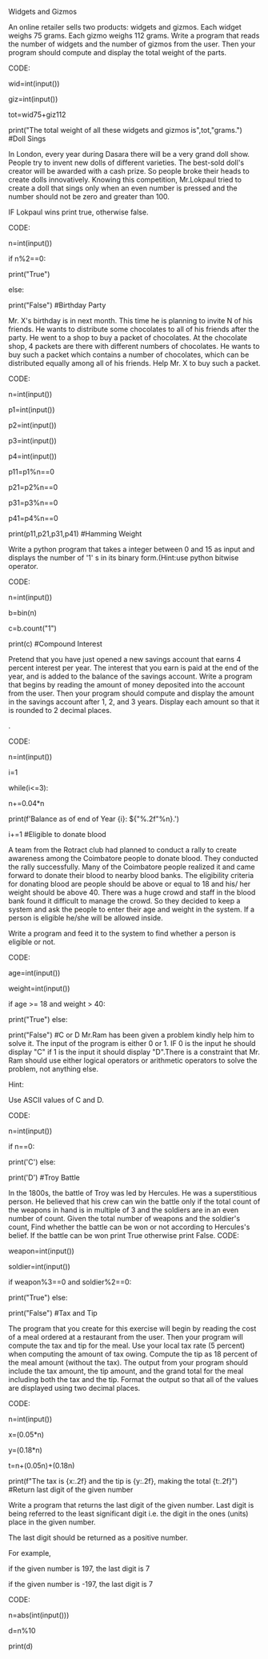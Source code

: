 
Widgets and Gizmos

An online retailer sells two products: widgets and gizmos. Each widget weighs 75 grams. Each gizmo weighs 112 grams. Write a program that reads the number of widgets and the number of gizmos from the user. Then your program should compute and display the total weight of the parts.

CODE:

wid=int(input())

giz=int(input())

tot=wid75+giz112

print("The total weight of all these widgets and gizmos is",tot,"grams.") #Doll Sings

In London, every year during Dasara there will be a very grand doll show. People try to invent new dolls of different varieties. The best-sold doll's creator will be awarded with a cash prize. So people broke their heads to create dolls innovatively. Knowing this competition, Mr.Lokpaul tried to create a doll that sings only when an even number is pressed and the number should not be zero and greater than 100.

 IF Lokpaul wins print true, otherwise false.

CODE:

n=int(input())

if n%2==0:

print("True")

else:

print("False")
#Birthday Party

Mr. X's birthday is in next month. This time he is planning to invite N of his friends. He wants to distribute some chocolates to all of his friends after the party. He went to a shop to buy a packet of chocolates. At the chocolate shop, 4 packets are there with different numbers of chocolates. He wants to buy such a packet which contains a number of chocolates, which can be distributed equally among all of his friends. Help Mr. X to buy such a packet.

 

CODE:

n=int(input())

p1=int(input())

p2=int(input())

p3=int(input())

p4=int(input())

p11=p1%n==0

p21=p2%n==0

p31=p3%n==0

p41=p4%n==0

print(p11,p21,p31,p41) #Hamming Weight

Write a python program that takes a integer between 0 and 15 as input and displays the number of '1' s in its binary form.(Hint:use python bitwise operator.

CODE:

n=int(input())

b=bin(n)

c=b.count("1")

print(c) #Compound Interest

Pretend that you have just opened a new savings account that earns 4 percent interest per year. The interest that you earn is paid at the end of the year, and is added to the balance of the savings account. Write a program that begins by reading the amount of money deposited into the account from the user. Then your program should compute and display the amount in the savings account after 1, 2, and 3 years. Display each amount so that it is rounded to 2 decimal places.

.

CODE:

n=int(input())

i=1

while(i<=3):

n+=0.04*n

print(f'Balance as of end of Year {i}: ${"%.2f"%n}.')

i+=1
#Eligible to donate blood

A team from the Rotract club had planned to conduct a rally to create awareness among the Coimbatore people to donate blood. They conducted the rally successfully. Many of the Coimbatore people realized it and came forward to donate their blood to nearby blood banks. The eligibility criteria for donating blood are people should be above or equal to 18 and his/ her weight should be above 40. There was a huge crowd and staff in the blood bank found it difficult to manage the crowd. So they decided to keep a system and ask the people to enter their age and weight in the system. If a person is eligible he/she will be allowed inside.

 Write a program and feed it to the system to find whether a person is eligible or not.

CODE:

age=int(input())

weight=int(input())

if age >= 18 and weight > 40:

print("True")
else:

print("False")
#C or D
Mr.Ram has been given a problem kindly help him to solve it. The input of the program is either 0 or 1. IF 0 is the input he should display "C" if 1 is the input it should display "D".There is a constraint that Mr. Ram should use either logical operators or arithmetic operators to solve the problem, not anything else.

Hint:

Use ASCII values of C and D.

CODE:

n=int(input())

if n==0:

print('C')
else:

print('D')
#Troy Battle

In the 1800s, the battle of Troy was led by Hercules. He was a superstitious person. He believed that his crew can win the battle only if the total count of the weapons in hand is in multiple of 3 and the soldiers are in an even number of count. Given the total number of weapons and the soldier's count, Find whether the battle can be won or not according to Hercules's belief. If the battle can be won print True otherwise print False. CODE:

weapon=int(input())

soldier=int(input())

if weapon%3==0 and soldier%2==0:

print("True")
else:

print("False") 
#Tax and Tip

The program that you create for this exercise will begin by reading the cost of a meal ordered at a restaurant from the user. Then your program will compute the tax and tip for the meal. Use your local tax rate (5 percent) when computing the amount of tax owing. Compute the tip as 18 percent of the meal amount (without the tax). The output from your program should include the tax amount, the tip amount, and the grand total for the meal including both the tax and the tip. Format the output so that all of the values are displayed using two decimal places.

CODE:

n=int(input())

x=(0.05*n)

y=(0.18*n)

t=n+(0.05n)+(0.18n)

print(f"The tax is {x:.2f} and the tip is {y:.2f}, making the total {t:.2f}") #Return last digit of the given number

Write a program that returns the last digit of the given number. Last digit is being referred to the least significant digit i.e. the digit in the ones (units) place in the given number.

The last digit should be returned as a positive number.

For example,

if the given number is 197, the last digit is 7

if the given number is -197, the last digit is 7

CODE:

n=abs(int(input()))

d=n%10

print(d)
